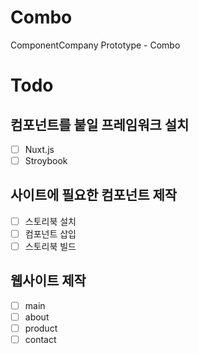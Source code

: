 # Combo
ComponentCompany Prototype - Combo

# Todo
## 컴포넌트를 붙일 프레임워크 설치
- [ ] Nuxt.js
- [ ] Stroybook
## 사이트에 필요한 컴포넌트 제작
- [ ] 스토리북 설치
- [ ] 컴포넌트 삽입
- [ ] 스토리북 빌드
## 웹사이트 제작
- [ ] main
- [ ] about
- [ ] product
- [ ] contact
